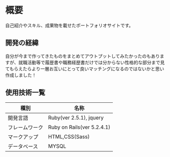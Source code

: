 # 概要
自己紹介やスキル、成果物を載せたポートフォリオサイトです。

## 開発の経緯
自分が今まで作ってきたものをまとめてアウトプットしてみたかったのもありますが、就職活動等で履歴書や職務経歴書だけでは分からない性格的な部分まで見てもらえたらより一層お互いにとって良いマッチングになるのではないかと思い作成しました！

## 使用技術一覧
|種別|名称|
|------|----|
|開発言語|Ruby(ver 2.5.1), jquery|
|フレームワーク|Ruby on Rails(ver 5.2.4.1)|
|マークアップ|HTML,CSS(Sass)|
|データベース|MYSQL|

